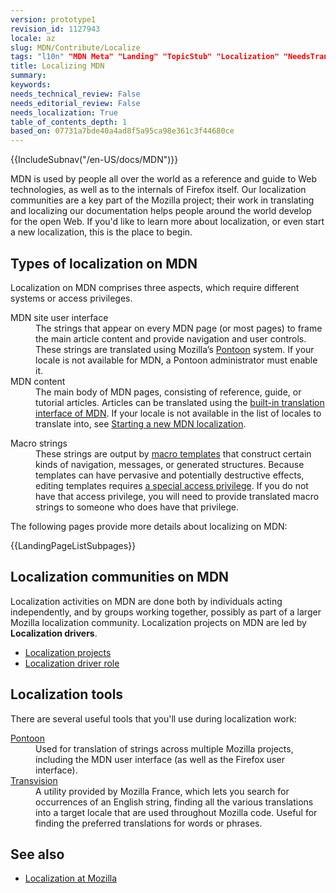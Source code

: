 ```yaml
---
version: prototype1
revision_id: 1127943
locale: az
slug: MDN/Contribute/Localize
tags: "l10n" "MDN Meta" "Landing" "TopicStub" "Localization" "NeedsTranslation"
title: Localizing MDN
summary: 
keywords: 
needs_technical_review: False
needs_editorial_review: False
needs_localization: True
table_of_contents_depth: 1
based_on: 07731a7bde40a4ad8f5a95ca98e361c3f44680ce
---
```

<div>{{IncludeSubnav("/en-US/docs/MDN")}}</div>

<p>MDN is used by people all over the world as a reference and guide to Web technologies, as well as to the internals of Firefox itself. Our localization communities are a key part of the Mozilla project; their work in translating and localizing our documentation helps people around the world develop for the open Web. If you'd like to learn more about localization, or even start a new localization, this is the place to begin.</p>

<h2 id="Types_of_localization_on_MDN">Types of localization on MDN</h2>

<p>Localization on MDN comprises three aspects, which require different systems or access privileges.</p>

<dl>
 <dt>MDN site user interface</dt>
 <dd>The strings that appear on every MDN page (or most pages) to frame the main article content and provide navigation and user controls. These strings are translated using Mozilla’s <a href="/en-US/docs/Mozilla/Localization/Localizing_with_Pontoon">Pontoon</a> system. If your locale is not available for MDN, a Pontoon administrator must enable it.</dd>
 <dt>MDN content</dt>
 <dd>The main body of MDN pages, consisting of reference, guide, or tutorial articles. Articles can be translated using the <a href="/en-US/docs/MDN/Contribute/Localize/Translating_pages">built-in translation interface of MDN</a>. If your locale is not available in the list of locales to translate into, see <a href="/en-US/docs/MDN/Contribute/Localize/Starting_a_localization">Starting a new MDN localization</a>.</dd>
</dl>

<dl>
 <dt>Macro strings</dt>
 <dd>These strings are output by <a href="/en-US/docs/MDN/Contribute/Structures/Macros">macro templates</a> that construct certain kinds of navigation, messages, or generated structures. Because templates can have pervasive and potentially destructive effects, editing templates requires <a href="/en-US/docs/MDN/Contribute/Tools/Template_editing">a special access privilege</a>. If you do not have that access privilege, you will need to provide translated macro strings to someone who does have that privilege.</dd>
</dl>

<p>The following pages provide more details about localizing on MDN:</p>

<p>{{LandingPageListSubpages}}</p>

<h2 id="Localization_communities_on_MDN">Localization communities on MDN</h2>

<p>Localization activities on MDN are done both by individuals acting independently, and by groups working together, possibly as part of a larger Mozilla localization community. Localization projects on MDN are led by <strong>Localization drivers</strong>.</p>

<ul>
 <li><a href="/en-US/docs/MDN/Community/Roles/Localization_projects">Localization projects</a></li>
 <li><a href="/en-US/docs/MDN/Community/Roles/Localization_driver_role">Localization driver role</a></li>
</ul>

<h2 id="Localization_tools">Localization tools</h2>

<p>There are several useful tools that you'll use during localization work:</p>

<dl>
 <dt><a href="/en-US/docs/Mozilla/Localization/Localizing_with_Pontoon" title="/en-US/docs/Mozilla/Localization/Localizing_with_Verbatim">Pontoon</a></dt>
 <dd>Used for translation of strings across multiple Mozilla projects, including the MDN user interface (as well as the Firefox user interface).</dd>
 <dt><a href="http://transvision.mozfr.org/" title="http://transvision.mozfr.org/">Transvision</a></dt>
 <dd>A utility provided by Mozilla France, which lets you search for occurrences of an English string, finding all the various translations into a target locale that are used throughout Mozilla code. Useful for finding the preferred translations for words or phrases.</dd>
</dl>

<h2 id="See_also">See also</h2>

<ul>
 <li><a href="/en-US/docs/Mozilla/Localization" title="/en-US/docs/Mozilla/Localization">Localization at Mozilla</a></li>
</ul>

